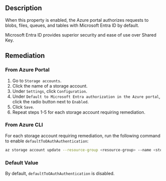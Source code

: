 ## Description

When this property is enabled, the Azure portal authorizes requests to blobs, files, queues, and tables with Microsoft Entra ID by default.

Microsoft Entra ID provides superior security and ease of use over Shared Key.

## Remediation

### From Azure Portal

1. Go to `Storage accounts`.
2. Click the name of a storage account.
3. Under `Settings`, click `Configuration`.
4. Under `Default to Microsoft Entra authorization in the Azure portal`, click the radio button next to `Enabled`.
5. Click `Save`.
6. Repeat steps 1-5 for each storage account requiring remediation.

### From Azure CLI

For each storage account requiring remediation, run the following command to enable `defaultToOAuthAuthentication`:

```bash
az storage account update --resource-group <resource-group> --name <storage-account> --set defaultToOAuthAuthentication=true
```

### Default Value

By default, `defaultToOAuthAuthentication` is disabled.
